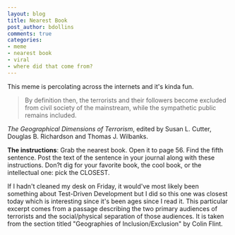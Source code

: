 ```yaml
---
layout: blog
title: Nearest Book
post_author: bdollins
comments: true
categories:
- meme
- nearest book
- viral
- where did that come from?
---
```


This meme is percolating across the internets and it's kinda fun.

<blockquote>By definition then, the terrorists and their followers become excluded from civil society of the mainstream, while the sympathetic public remains included.</blockquote>

<em>The Geographical Dimensions of Terrorism</em>, edited by Susan L. Cutter, Douglas B. Richardson and Thomas J. Wilbanks.

<strong>The instructions</strong>: Grab the nearest book. Open it to page 56. Find the fifth sentence. Post the text of the sentence in your journal along with these instructions. Don?t dig for your favorite book, the cool book, or the intellectual one: pick the CLOSEST. 

If I hadn't cleaned my desk on Friday, it would've most likely been something about Test-Driven Development but I did so this one was closest today which is interesting since it's been ages since I read it. This particular excerpt comes from a passage describing the two primary audiences of terrorists and the social/physical separation of those audiences. It is taken from the section titled "Geographies of Inclusion/Exclusion" by Colin Flint.